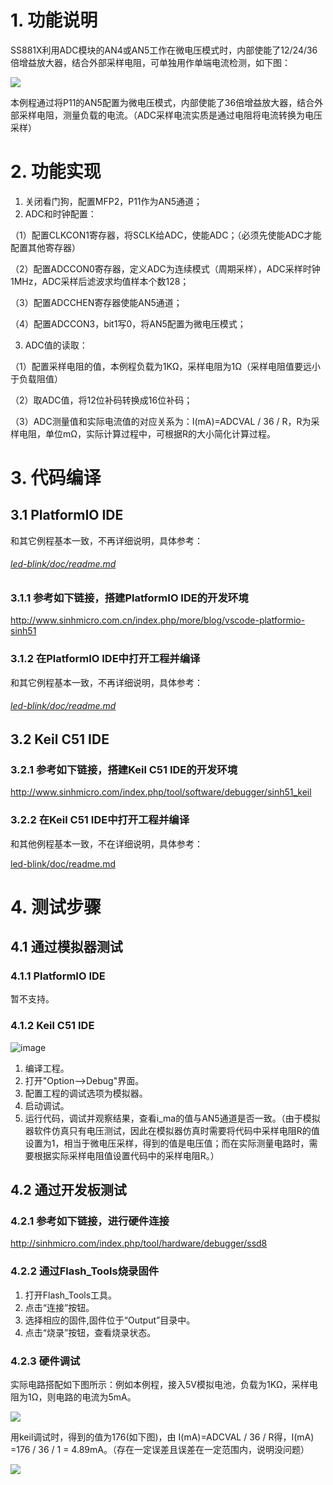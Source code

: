 # 1. 功能说明
SS881X利用ADC模块的AN4或AN5工作在微电压模式时，内部使能了12/24/36倍增益放大器，结合外部采样电阻，可单独用作单端电流检测，如下图：

![](./adc-i-sample.gif)

 本例程通过将P11的AN5配置为微电压模式，内部使能了36倍增益放大器，结合外部采样电阻，测量负载的电流。（ADC采样电流实质是通过电阻将电流转换为电压采样）



# 2. 功能实现

1. 关闭看门狗，配置MFP2，P11作为AN5通道；
2. ADC和时钟配置：

（1）配置CLKCON1寄存器，将SCLK给ADC，使能ADC；（必须先使能ADC才能配置其他寄存器）

（2）配置ADCCON0寄存器，定义ADC为连续模式（周期采样），ADC采样时钟1MHz，ADC采样后滤波求均值样本个数128；

（3）配置ADCCHEN寄存器使能AN5通道；

（4）配置ADCCON3，bit1写0，将AN5配置为微电压模式；

3. ADC值的读取：

（1）配置采样电阻的值，本例程负载为1KΩ，采样电阻为1Ω（采样电阻值要远小于负载阻值）

（2）取ADC值，将12位补码转换成16位补码；

（3）ADC测量值和实际电流值的对应关系为：I(mA)=ADCVAL / 36 / R，R为采样电阻，单位mΩ，实际计算过程中，可根据R的大小简化计算过程。

# 3. 代码编译

## 3.1 PlatformIO IDE

和其它例程基本一致，不再详细说明，具体参考：

###### [led-blink/doc/readme.md](../../led-blink/doc/readme.md)

### 3.1.1 参考如下链接，搭建PlatformIO IDE的开发环境

http://www.sinhmicro.com.cn/index.php/more/blog/vscode-platformio-sinh51

### 3.1.2 在PlatformIO IDE中打开工程并编译

和其它例程基本一致，不再详细说明，具体参考：

###### [led-blink/doc/readme.md](../../led-blink/doc/readme.md)

## 3.2 Keil C51 IDE

### 3.2.1 参考如下链接，搭建Keil C51 IDE的开发环境

http://www.sinhmicro.com/index.php/tool/software/debugger/sinh51_keil

### 3.2.2 在Keil C51 IDE中打开工程并编译

和其他例程基本一致，不在详细说明，具体参考：

[led-blink/doc/readme.md](../../led-blink/doc/readme.md)

# 4. 测试步骤

## 4.1 通过模拟器测试
### 4.1.1 PlatformIO IDE

暂不支持。

### 4.1.2 Keil C51 IDE

![image](./adc-i-sample-simulator.gif)

1. 编译工程。
2. 打开"Option-->Debug"界面。
3. 配置工程的调试选项为模拟器。
4. 启动调试。
5. 运行代码，调试并观察结果，查看i_ma的值与AN5通道是否一致。（由于模拟器软件仿真只有电压测试，因此在模拟器仿真时需要将代码中采样电阻R的值设置为1，相当于微电压采样，得到的值是电压值；而在实际测量电路时，需要根据实际采样电阻值设置代码中的采样电阻R。）

## 4.2 通过开发板测试

### 4.2.1 参考如下链接，进行硬件连接

http://sinhmicro.com/index.php/tool/hardware/debugger/ssd8

### 4.2.2 通过Flash_Tools烧录固件

1. 打开Flash_Tools工具。
2. 点击“连接”按钮。
3. 选择相应的固件,固件位于“Output”目录中。
4. 点击“烧录”按钮，查看烧录状态。

### 4.2.3 硬件调试

实际电路搭配如下图所示：例如本例程，接入5V模拟电池，负载为1KΩ，采样电阻为1Ω，则电路的电流为5mA。

![](./adc-i-sample-schematic.gif)

用keil调试时，得到的值为176(如下图)，由 I(mA)=ADCVAL / 36 / R得，I(mA) =176 / 36  / 1 = 4.89mA。（存在一定误差且误差在一定范围内，说明没问题）

![](./adc-i-sample-debug.gif)

